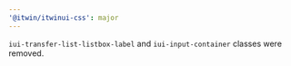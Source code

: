```yaml
---
'@itwin/itwinui-css': major
---
```


`iui-transfer-list-listbox-label` and `iui-input-container` classes were removed.
